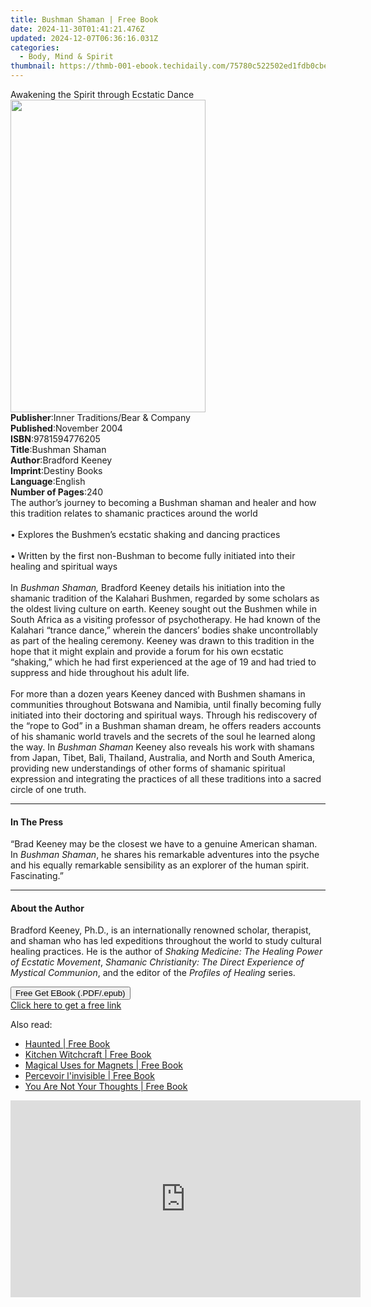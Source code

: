 ```yaml
---
title: Bushman Shaman | Free Book
date: 2024-11-30T01:41:21.476Z
updated: 2024-12-07T06:36:16.031Z
categories:
  - Body, Mind & Spirit
thumbnail: https://thmb-001-ebook.techidaily.com/75780c522502ed1fdb0cbeadcf074f97a6514fc77381a882ecb70761aa69eb35.jpg
---
```

<main id="book-container">
  <div class="flex flex-col">
    <div class="book-brief flex-1 py-6 px-4 sm:p-6 md:py-10 md:px-8">
      <!-- brief-->
      <div class="book-brief-main">
        Awakening the Spirit through Ecstatic Dance
      </div>
    </div>
    <div
      class="book-meta-info flex-1 grid gap-4 col-start-1 col-end-3 row-start-1 sm:mb-6 sm:grid-cols-4 lg:gap-6 lg:col-start-2 lg:row-end-6 lg:row-span-6 lg:mb-0"
    >
      <div
        class="book-meta-info-left place-content-center mt-4 p-4 text-sm leading-6 col-start-2 col-span-2 dark:text-slate-400"
      >
        <img
          class="w-full h-500 object-cover rounded-lg sm:h-255 sm:col-span-2 lg:col-span-full"
          src="https://img-001-ebook.techidaily.com/0457d9053bae14bb072cff049ad9e2464cfc7984718e245f18ed025db51ef120.jpg"
          alt=""
          width="312"
          height="500"
        />
      </div>
      <div
        class="book-meta-info-right mt-2 col-start-1 row-start-2 col-span-3 self-center"
      >
        <!-- meta data  -->
        <div class="flex flex-col px-4 md:px-8">
          <div class="flex-1">
            <strong>Publisher</strong>:<span class="px-2"
              >Inner Traditions/Bear &amp; Company</span
            >
          </div>
          <div class="flex-1">
            <strong>Published</strong>:<span class="px-2">November 2004</span>
          </div>
          <div class="flex-1">
            <strong>ISBN</strong>:<span class="px-2">9781594776205</span>
          </div>
          <div class="flex-1">
            <strong>Title</strong>:<span class="px-2">Bushman Shaman</span>
          </div>
          <div class="flex-1">
            <strong>Author</strong>:<span class="px-2">Bradford Keeney</span>
          </div>
          <div class="flex-1">
            <strong>Imprint</strong>:<span class="px-2">Destiny Books</span>
          </div>
          <div class="flex-1">
            <strong>Language</strong>:<span class="px-2">English</span>
          </div>
          <div class="flex-1">
            <strong>Number of Pages</strong>:<span class="px-2">240</span>
          </div>
        </div>
      </div>
    </div>
    <div class="book-description flex-1 py-6 px-4 sm:p-6 md:py-10 md:px-8">
      <div class="book-description-main">
        <div accordion-content="" id="description">
          The author’s journey to becoming a Bushman shaman and healer and how
          this tradition relates to shamanic practices around the world<br /><br />•
          Explores the Bushmen’s ecstatic shaking and dancing practices<br /><br />•
          Written by the first non-Bushman to become fully initiated into their
          healing and spiritual ways<br /><br />In
          <i>Bushman Shaman,</i> Bradford Keeney details his initiation into the
          shamanic tradition of the Kalahari Bushmen, regarded by some scholars
          as the oldest living culture on earth. Keeney sought out the Bushmen
          while in South Africa as a visiting professor of psychotherapy. He had
          known of the Kalahari “trance dance,” wherein the dancers’ bodies
          shake uncontrollably as part of the healing ceremony. Keeney was drawn
          to this tradition in the hope that it might explain and provide a
          forum for his own ecstatic “shaking,” which he had first experienced
          at the age of 19 and had tried to suppress and hide throughout his
          adult life.<br /><br />For more than a dozen years Keeney danced with
          Bushmen shamans in communities throughout Botswana and Namibia, until
          finally becoming fully initiated into their doctoring and spiritual
          ways. Through his rediscovery of the “rope to God” in a Bushman shaman
          dream, he offers readers accounts of his shamanic world travels and
          the secrets of the soul he learned along the way. In
          <i>Bushman Shaman</i> Keeney also reveals his work with shamans from
          Japan, Tibet, Bali, Thailand, Australia, and North and South America,
          providing new understandings of other forms of shamanic spiritual
          expression and integrating the practices of all these traditions into
          a sacred circle of one truth.
        </div>
        <div class="accordion-fader"></div>
      </div>
    </div>
    <div class="book-excerpts flex-1 py-6 px-4 sm:p-6 md:py-10 md:px-8">
      <!-- excerpts-->
      <div class="book-excerpts-main">
        <hr />
        <h4 class="placeholder placeholder-heading">
          <span>In The Press</span>
        </h4>
        <p>
          “Brad Keeney may be the closest we have to a genuine American shaman.
          In <i>Bushman Shaman</i>, he shares his remarkable adventures into the
          psyche and his equally remarkable sensibility as an explorer of the
          human spirit. Fascinating.”
        </p>
      </div>
    </div>
    <div class="book-about-author flex-1 py-6 px-4 sm:p-6 md:py-10 md:px-8">
      <!-- about author-->
      <div class="book-main-author-main">
        <hr />
        <h4 class="placeholder placeholder-heading">
          <span>About the Author</span>
        </h4>
        <p>
          Bradford Keeney, Ph.D., is an internationally renowned scholar,
          therapist, and shaman who has led expeditions throughout the world to
          study cultural healing practices. He is the author of
          <i>Shaking Medicine: The Healing Power of Ecstatic Movement</i>,
          <i
            >Shamanic Christianity: The Direct Experience of Mystical
            Communion</i
          >, and the editor of the <i>Profiles of Healing</i> series.
        </p>
      </div>
    </div>
    <div class="book-free-get flex-1 py-6 px-4 sm:p-6 md:py-10 md:px-8">
      <button
        id="btn-free-get"
        class="bg-blue-500 hover:bg-blue-700 text-white font-bold py-2 px-4 rounded"
      >
        Free Get EBook (.PDF/.epub)
      </button>
      <div id="countdown-display" class="px-2 text-lg mt-2"></div>
      <a
        id="free-link"
        class="hidden bg-blue-500 hover:bg-blue-700 text-white font-bold py-2 px-4 rounded"
        href="https://www.ebooks.com/en-us/book/95782644/bushman-shaman/bradford-keeney/"
        target="_blank"
        >Click here to get a free link</a
      >
    </div>
    <script>
      let countdownTime = 0;
      let countdownInterval = null;
      document
        .getElementById('btn-free-get')
        .addEventListener('click', startCountdown);
      function startCountdown() {
        countdownTime = new Date().getTime() + 60000 * 3;
        countdownInterval = setInterval(updateCountdown, 1000);
        document.getElementById('btn-free-get').disabled = true;
        document
          .getElementById('btn-free-get')
          .classList.add('bg-gray-500', 'cursor-not-allowed');
      }
      function updateCountdown() {
        let currentTime = new Date().getTime();
        let timeLeft = countdownTime - currentTime;
        let secondsLeft = Math.floor(timeLeft / 1000);
        document.getElementById('countdown-display').innerHTML =
          `Remaining time: ${secondsLeft} seconds.`;
        if (secondsLeft <= 0) {
          clearInterval(countdownInterval);
          document.getElementById('btn-free-get').classList.add('hidden');
          document.getElementById('free-link').classList.remove('hidden');
          document.getElementById('countdown-display').innerHTML = '';
        }
      }
    </script>
  </div>
</main>

<ins class="adsbygoogle"
      style="display:block"
      data-ad-client="ca-pub-7571918770474297"
      data-ad-slot="8358498916"
      data-ad-format="auto"
      data-full-width-responsive="true"></ins>
    

<span class="atpl-alsoreadstyle">Also read:</span>
<div><ul>
<li><a href="https://novels-ebooks.techidaily.com/209531337-9781785358449-haunted/"><u>Haunted | Free Book</u></a></li>
<li><a href="https://novels-ebooks.techidaily.com/209531334-9781785357671-kitchen-witchcraft/"><u>Kitchen Witchcraft | Free Book</u></a></li>
<li><a href="https://novels-ebooks.techidaily.com/209530510-9780892546176-magical-uses-for-magnets/"><u>Magical Uses for Magnets | Free Book</u></a></li>
<li><a href="https://novels-ebooks.techidaily.com/209531435-9782824631233-percevoir-linvisible/"><u>Percevoir l'invisible | Free Book</u></a></li>
<li><a href="https://novels-ebooks.techidaily.com/209531336-9781785358173-you-are-not-your-thoughts/"><u>You Are Not Your Thoughts | Free Book</u></a></li>
</ul></div>

<!-- affiliate ads begin -->
<iframe width="560" height="315" src="https://www.youtube.com/embed/poI1NQxHfjc?si=ZLG0wziYcTKIKwL5" title="YouTube video player" frameborder="0" allow="accelerometer; autoplay; clipboard-write; encrypted-media; gyroscope; picture-in-picture; web-share" referrerpolicy="strict-origin-when-cross-origin" allowfullscreen></iframe>
<!-- affiliate ads end -->

